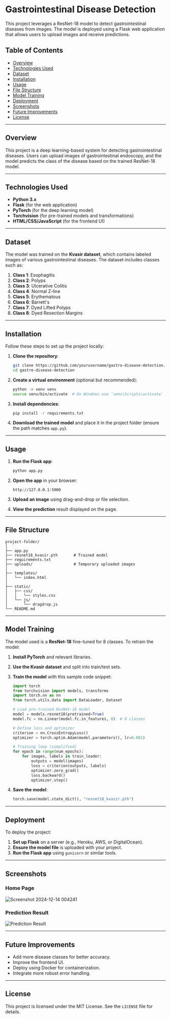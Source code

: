 # Gastrointestinal Disease Detection

This project leverages a ResNet-18 model to detect gastrointestinal diseases from images. The model is deployed using a Flask web application that allows users to upload images and receive predictions.

## Table of Contents

- [Overview](#overview)
- [Technologies Used](#technologies-used)
- [Dataset](#dataset)
- [Installation](#installation)
- [Usage](#usage)
- [File Structure](#file-structure)
- [Model Training](#model-training)
- [Deployment](#deployment)
- [Screenshots](#screenshots)
- [Future Improvements](#future-improvements)
- [License](#license)

---

## Overview

This project is a deep learning-based system for detecting gastrointestinal diseases. Users can upload images of gastrointestinal endoscopy, and the model predicts the class of the disease based on the trained ResNet-18 model.

---

## Technologies Used

- **Python 3.x**
- **Flask** (for the web application)
- **PyTorch** (for the deep learning model)
- **Torchvision** (for pre-trained models and transformations)
- **HTML/CSS/JavaScript** (for the frontend UI)

---

## Dataset

The model was trained on the **Kvasir dataset**, which contains labeled images of various gastrointestinal diseases. The dataset includes classes such as:

1. **Class 1**: Esophagitis
2. **Class 2**: Polyps
3. **Class 3**: Ulcerative Colitis
4. **Class 4**: Normal Z-line
5. **Class 5**: Erythematous
6. **Class 6**: Barrett's
7. **Class 7**: Dyed Lifted Polyps
8. **Class 8**: Dyed Resection Margins

---

## Installation

Follow these steps to set up the project locally:

1. **Clone the repository**:
   ```bash
   git clone https://github.com/yourusername/gastro-disease-detection.git
   cd gastro-disease-detection
   ```

2. **Create a virtual environment** (optional but recommended):
   ```bash
   python -m venv venv
   source venv/bin/activate  # On Windows use `venv\Scripts\activate`
   ```

3. **Install dependencies**:
   ```bash
   pip install -r requirements.txt
   ```

4. **Download the trained model** and place it in the project folder (ensure the path matches `app.py`).

---

## Usage

1. **Run the Flask app**:
   ```bash
   python app.py
   ```

2. **Open the app** in your browser:
   ```
   http://127.0.0.1:5000
   ```

3. **Upload an image** using drag-and-drop or file selection.

4. **View the prediction** result displayed on the page.

---

## File Structure

```
project-folder/
│
├── app.py
├── resnet18_kvasir.pth       # Trained model
├── requirements.txt
├── uploads/                  # Temporary uploaded images
│
├── templates/
│   └── index.html
│
├── static/
│   ├── css/
│   │   └── styles.css
│   └── js/
│       └── dragdrop.js
└── README.md
```

---

## Model Training

The model used is a **ResNet-18** fine-tuned for 8 classes. To retrain the model:

1. **Install PyTorch** and relevant libraries.
2. **Use the Kvasir dataset** and split into train/test sets.
3. **Train the model** with this sample code snippet:

   ```python
   import torch
   from torchvision import models, transforms
   import torch.nn as nn
   from torch.utils.data import DataLoader, Dataset

   # Load pre-trained ResNet-18 model
   model = models.resnet18(pretrained=True)
   model.fc = nn.Linear(model.fc.in_features, 8)  # 8 classes

   # Define loss and optimizer
   criterion = nn.CrossEntropyLoss()
   optimizer = torch.optim.Adam(model.parameters(), lr=0.001)

   # Training loop (simplified)
   for epoch in range(num_epochs):
       for images, labels in train_loader:
           outputs = model(images)
           loss = criterion(outputs, labels)
           optimizer.zero_grad()
           loss.backward()
           optimizer.step()
   ```

4. **Save the model**:
   ```python
   torch.save(model.state_dict(), "resnet18_kvasir.pth")
   ```

---

## Deployment

To deploy the project:

1. **Set up Flask** on a server (e.g., Heroku, AWS, or DigitalOcean).
2. **Ensure the model file** is uploaded with your project.
3. **Run the Flask app** using `gunicorn` or similar tools.

---

## Screenshots

### Home Page
![Screenshot 2024-12-14 004241](https://github.com/user-attachments/assets/a524c7ec-7da3-4084-8cbc-8f5082153cf8)


### Prediction Result
![Prediction Result](static/screenshots/prediction_result.png)

---

## Future Improvements

- Add more disease classes for better accuracy.
- Improve the frontend UI.
- Deploy using Docker for containerization.
- Integrate more robust error handling.

---

## License

This project is licensed under the MIT License. See the `LICENSE` file for details.
